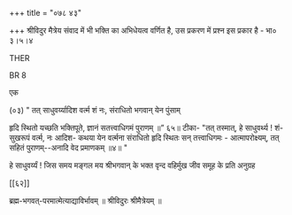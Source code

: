 +++
title = "०७८ ४३"

+++
श्रीविदुर मैत्रेय संवाद में भी भक्ति का अभिधेयत्व वर्णित है, उस प्रकरण में प्रश्न इस प्रकार है - भा० ३।५।४ 

THER 

BR 8 

एक 

(०३) " तत् साधुवर्य्यादिश वर्त्म शं नः, संराधितो भगवान् येन पुंसाम् 

हृदि स्थितो यच्छति भक्तिपूते, ज्ञानं सतत्त्वाधिगमं पुराणम् ॥” ६५॥ टीका- "तत् तस्मात्, हे साधुवर्थ्य ! शं- सुखरूपं वर्त्म, नः आदिश- कथया येन वर्त्मना संराधितो हृदि स्थितः सन् तत्त्वाधिगमः - आत्मापरोक्ष्यम्, तत् सहितं पुराणम्--अनादि वेद प्रमाणकम् ॥४॥ " 

हे साधुवर्य्यं ! जिस समय मङ्गल मय श्रीभगवान् के भक्त वृन्द वहिर्मुख जीव समूह के प्रति अनुग्रह 

[[६२]] 

ब्रह्म-भगवत्-परमात्मेत्याद्याविर्भावम् ॥ श्रीविदुरः श्रीमैत्रेयम् ॥ 
